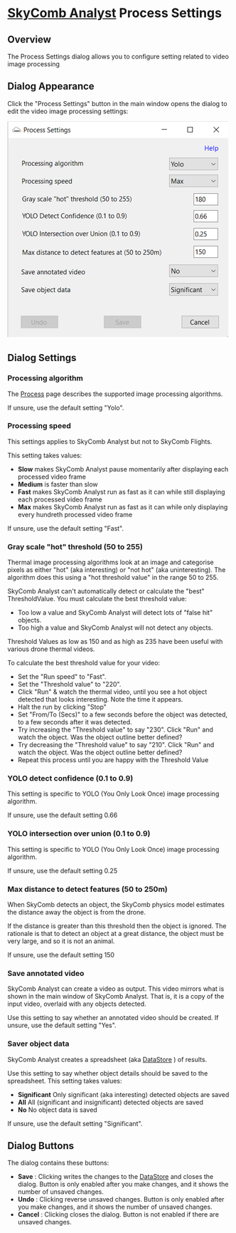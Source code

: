 # [SkyComb Analyst](https://github.com/PhilipQuirke/SkyCombAnalystHelp/blob/main/README.md) Process Settings


## Overview
The Process Settings dialog allows you to configure setting related to video image processing 


## Dialog Appearance
Click the "Process Settings" button in the main window opens the dialog to edit the video image processing settings:

![Process Settings](./Static/ProcessSettings.png?raw=true "Process Settings")


## Dialog Settings


### Processing algorithm
The [Process](./Process.md) page describes the supported image processing algorithms. 

If unsure, use the default setting "Yolo".


### Processing speed 
This settings applies to SkyComb Analyst but not to SkyComb Flights.

This setting takes values:
- **Slow** makes SkyComb Analyst pause momentarily after displaying each processed video frame  
- **Medium** is faster than slow
- **Fast** makes SkyComb Analyst run as fast as it can while still displaying each processed video frame
- **Max** makes SkyComb Analyst run as fast as it can while only displaying every hundreth processed video frame

If unsure, use the default setting "Fast".


### Gray scale "hot" threshold (50 to 255)
Thermal image processing algorithms look at an image and categorise pixels as either "hot" (aka interesting) 
or "not hot" (aka uninteresting). The algorithm does this using a "hot threshold value" in the range 50 to 255. 

SkyComb Analyst can't automatically detect or calculate the "best" ThresholdValue.
You must calculate the best threshold value: 
- Too low a value and SkyComb Analyst will detect lots of "false hit" objects.
- Too high a value and SkyComb Analyst will not detect any objects.

Threshold Values as low as 150 and as high as 235 have been useful with various drone thermal videos.

To calculate the best threshold value for your video:
- Set the "Run speed" to "Fast". 
- Set the "Threshold value" to "220".
- Click "Run" & watch the thermal video, until you see a hot object detected that looks interesting. Note the time it appears.
- Halt the run by clicking "Stop"
- Set "From/To (Secs)" to a few seconds before the object was detected, to a few seconds after it was detected. 
- Try increasing the "Threshold value" to say "230". Click "Run" and watch the object. Was the object outline better defined?
- Try decreasing the "Threshold value" to say "210". Click "Run" and watch the object. Was the object outline better defined?
- Repeat this process until you are happy with the Threshold Value


### YOLO detect confidence (0.1 to 0.9)

This setting is specific to YOLO (You Only Look Once) image processing algorithm. 

If unsure, use the default setting 0.66


### YOLO intersection over union (0.1 to 0.9)

This setting is specific to YOLO (You Only Look Once) image processing algorithm. 

If unsure, use the default setting 0.25


### Max distance to detect features (50 to 250m)

When SkyComb detects an object, the SkyComb physics model estimates the distance away the object is from the drone.

If the distance is greater than this threshold then the object is ignored. The rationale is that to detect an object at a great distance, the object must be very large, and so it is not an animal. 

If unsure, use the default setting 150


### Save annotated video
SkyComb Analyst can create a video as output. This video mirrors what is shown in the main window of SkyComb Analyst. That is, it is a copy of the input video, overlaid with any objects detected. 

Use this setting to say whether an annotated video should be created.  If unsure, use the default setting "Yes".


### Saver object data
SkyComb Analyst creates a spreadsheet (aka [DataStore](./DataStore.md) ) of results. 

Use this setting to say whether object details should be saved to the spreadsheet. This setting takes values:
- **Significant** Only significant (aka interesting) detected objects are saved
- **All** All (significant and insignificant) detected objects are saved
- **No** No object data is saved

If unsure, use the default setting "Significant".


## Dialog Buttons
The dialog contains these buttons:
- **Save** : Clicking writes the changes to the [DataStore](./DataStore.md) and closes the dialog. Button is only enabled after you make changes, and it shows the number of unsaved changes.
- **Undo** : Clicking reverse unsaved changes. Button is only enabled after you make changes, and it shows the number of unsaved changes.
- **Cancel** : Clicking closes the dialog. Button is not enabled if there are unsaved changes.
